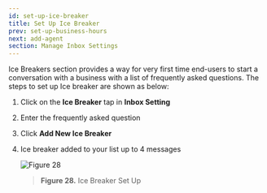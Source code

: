 ```yaml
---
id: set-up-ice-breaker
title: Set Up Ice Breaker
prev: set-up-business-hours
next: add-agent
section: Manage Inbox Settings
---
```


Ice Breakers section provides a way for very first time end-users to start a conversation with a business with a list of frequently asked questions. The steps to set up Ice breaker are shown as below:

1. Click on the **Ice Breaker** tap in **Inbox Setting**
2. Enter the frequently asked question
3. Click **Add New Ice Breaker**
4. Ice breaker added to your list up to 4 messages

    ![Figure 28](/assets/images/products/kata-omnichat/image28.png)

    > **Figure 28.** Ice Breaker Set Up
